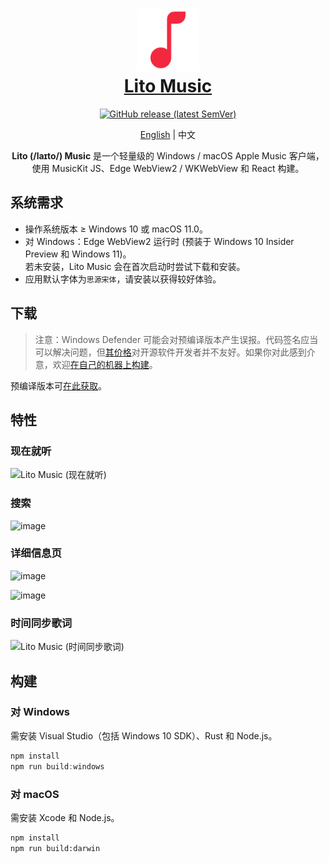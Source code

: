 <h1 align="center">
  <a href="#readme">
    <img src="/logo.svg" width="100" height="100" alt="Lito Music" /><br />
    Lito Music
  </a>
</h1>
<p align="center">
  <a href="https://github.com/lujjjh/lito/releases"><img alt="GitHub release (latest SemVer)" src="https://img.shields.io/github/v/release/lujjjh/lito?sort=semver" /></a>
</p>
<p align="center">
  <a href="README.md">English</a>
  |
  中文
</p>

<p align="center">
  <strong>Lito (/laɪto/) Music</strong> 是一个轻量级的 Windows / macOS Apple Music 客户端，<br />
  使用 MusicKit JS、Edge WebView2 / WKWebView 和 React 构建。
</p>

## 系统需求

- 操作系统版本 ≥ Windows 10 或 macOS 11.0。
- 对 Windows：Edge WebView2 运行时 (预装于 Windows 10 Insider Preview 和 Windows 11)。  
  若未安装，Lito Music 会在首次启动时尝试下载和安装。
- 应用默认字体为`思源宋体`，请安装以获得较好体验。
## 下载

> 注意：Windows Defender 可能会对预编译版本产生误报。代码签名应当可以解决问题，但[其价格](https://www.google.com/search?q=code+signing+certificates+price)对开源软件开发者并不友好。如果你对此感到介意，欢迎[在自己的机器上构建](#构建)。

预编译版本可[在此获取][releases]。

## 特性

### 现在就听

<img src="https://user-images.githubusercontent.com/3000535/134794764-e974e026-c719-49b5-871f-72466078d4af.png" width="1000" alt="Lito Music (现在就听)" />

### 搜索

![image](https://user-images.githubusercontent.com/44310445/136697622-e9c5b484-0979-4f74-accb-195cc84a7445.png)

### 详细信息页

![image](https://user-images.githubusercontent.com/44310445/136697640-ebea8f29-2c8e-4180-997d-c69dcf03d1b2.png)

![image](https://user-images.githubusercontent.com/44310445/136697646-a2123920-eee3-4b9e-9ab1-65529566be43.png)


### 时间同步歌词

<img src="https://user-images.githubusercontent.com/3000535/134794792-0f0a4a56-c95b-4b02-966c-cbb71c90df20.png" width="1000" alt="Lito Music (时间同步歌词)" />

## 构建

### 对 Windows

需安装 Visual Studio（包括 Windows 10 SDK）、Rust 和 Node.js。

```powershell
npm install
npm run build:windows
```

### 对 macOS

需安装 Xcode 和 Node.js。

```sh
npm install
npm run build:darwin
```

[releases]: https://github.com/lujjjh/lito/releases
